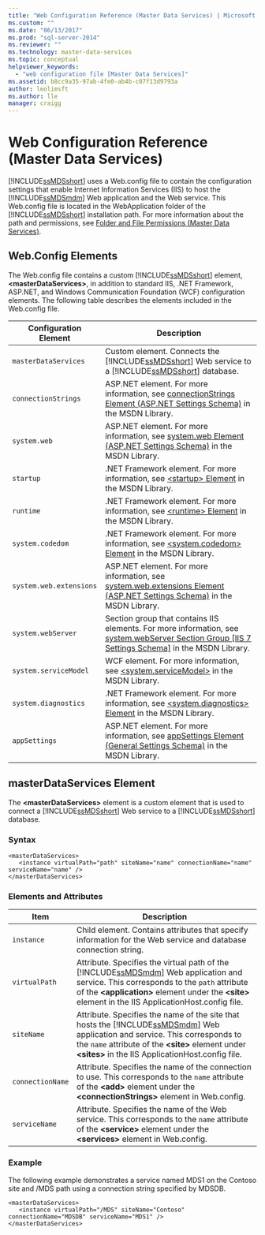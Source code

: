 ```yaml
---
title: "Web Configuration Reference (Master Data Services) | Microsoft Docs"
ms.custom: ""
ms.date: "06/13/2017"
ms.prod: "sql-server-2014"
ms.reviewer: ""
ms.technology: master-data-services
ms.topic: conceptual
helpviewer_keywords: 
  - "web configuration file [Master Data Services]"
ms.assetid: b8cc9a35-97ab-4fe0-ab4b-c07f13d9793a
author: leolimsft
ms.author: lle
manager: craigg
---
```

# Web Configuration Reference (Master Data Services)
  [!INCLUDE[ssMDSshort](../includes/ssmdsshort-md.md)] uses a Web.config file to contain the configuration settings that enable Internet Information Services (IIS) to host the [!INCLUDE[ssMDSmdm](../includes/ssmdsmdm-md.md)] Web application and the Web service. This Web.config file is located in the WebApplication folder of the [!INCLUDE[ssMDSshort](../includes/ssmdsshort-md.md)] installation path. For more information about the path and permissions, see [Folder and File Permissions &#40;Master Data Services&#41;](folder-and-file-permissions-master-data-services.md).  
  
## Web.Config Elements  
 The Web.config file contains a custom [!INCLUDE[ssMDSshort](../includes/ssmdsshort-md.md)] element, **\<masterDataServices>**, in addition to standard IIS, .NET Framework, ASP.NET, and Windows Communication Foundation (WCF) configuration elements. The following table describes the elements included in the Web.config file.  
  
|Configuration Element|Description|  
|---------------------------|-----------------|  
|`masterDataServices`|Custom element. Connects the [!INCLUDE[ssMDSshort](../includes/ssmdsshort-md.md)] Web service to a [!INCLUDE[ssMDSshort](../includes/ssmdsshort-md.md)] database.|  
|`connectionStrings`|ASP.NET element. For more information, see [connectionStrings Element (ASP.NET Settings Schema)](https://go.microsoft.com/fwlink/?LinkId=178347) in the MSDN Library.|  
|`system.web`|ASP.NET element. For more information, see [system.web Element (ASP.NET Settings Schema)](https://go.microsoft.com/fwlink/?LinkId=178348) in the MSDN Library.|  
|`startup`|.NET Framework element. For more information, see [\<startup> Element](https://go.microsoft.com/fwlink/?LinkId=178349) in the MSDN Library.|  
|`runtime`|.NET Framework element. For more information, see [\<runtime> Element](https://go.microsoft.com/fwlink/?LinkId=178350) in the MSDN Library.|  
|`system.codedom`|.NET Framework element. For more information, see [\<system.codedom> Element](https://go.microsoft.com/fwlink/?LinkId=178351) in the MSDN Library.|  
|`system.web.extensions`|ASP.NET element. For more information, see [system.web.extensions Element (ASP.NET Settings Schema)](https://go.microsoft.com/fwlink/?LinkId=178352) in the MSDN Library.|  
|`system.webServer`|Section group that contains IIS elements. For more information, see [system.webServer Section Group \[IIS 7 Settings Schema\]](https://go.microsoft.com/fwlink/?LinkId=178353) in the MSDN Library.|  
|`system.serviceModel`|WCF element. For more information, see [\<system.serviceModel>](https://go.microsoft.com/fwlink/?LinkId=178354) in the MSDN Library.|  
|`system.diagnostics`|.NET Framework element. For more information, see [\<system.diagnostics> Element](https://go.microsoft.com/fwlink/?LinkId=178355) in the MSDN Library.|  
|`appSettings`|ASP.NET element. For more information, see [appSettings Element (General Settings Schema)](https://go.microsoft.com/fwlink/?LinkId=178356) in the MSDN Library.|  
  
## masterDataServices Element  
 The **\<masterDataServices>** element is a custom element that is used to connect a [!INCLUDE[ssMDSshort](../includes/ssmdsshort-md.md)] Web service to a [!INCLUDE[ssMDSshort](../includes/ssmdsshort-md.md)] database.  
  
### Syntax  
  
```  
<masterDataServices>  
   <instance virtualPath="path" siteName="name" connectionName="name" serviceName="name" />  
</masterDataServices>  
```  
  
### Elements and Attributes  
  
|Item|Description|  
|----------|-----------------|  
|`instance`|Child element. Contains attributes that specify information for the Web service and database connection string.|  
|`virtualPath`|Attribute. Specifies the virtual path of the [!INCLUDE[ssMDSmdm](../includes/ssmdsmdm-md.md)] Web application and service. This corresponds to the `path` attribute of the **\<application>** element under the **\<site>** element in the IIS ApplicationHost.config file.|  
|`siteName`|Attribute. Specifies the name of the site that hosts the [!INCLUDE[ssMDSmdm](../includes/ssmdsmdm-md.md)] Web application and service. This corresponds to the `name` attribute of the **\<site>** element under **\<sites>** in the IIS ApplicationHost.config file.|  
|`connectionName`|Attribute. Specifies the name of the connection to use. This corresponds to the `name` attribute of the **\<add>** element under the **\<connectionStrings>** element in Web.config.|  
|`serviceName`|Attribute. Specifies the name of the Web service. This corresponds to the `name` attribute of the **\<service>** element under the **\<services>** element in Web.config.|  
  
### Example  
 The following example demonstrates a service named MDS1 on the Contoso site and /MDS path using a connection string specified by MDSDB.  
  
```  
<masterDataServices>  
   <instance virtualPath="/MDS" siteName="Contoso" connectionName="MDSDB" serviceName="MDS1" />  
</masterDataServices>  
```  
  
  
